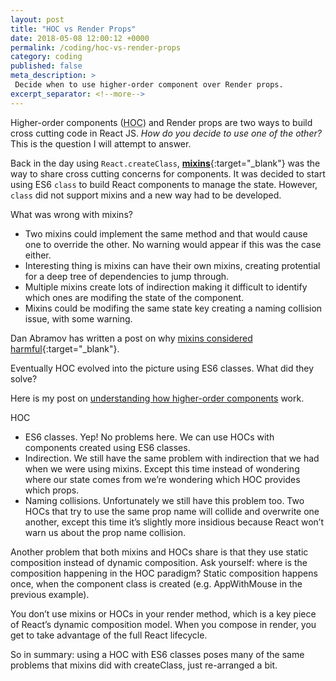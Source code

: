 ```yaml
---
layout: post
title: "HOC vs Render Props"
date: 2018-05-08 12:00:12 +0000
permalink: /coding/hoc-vs-render-props
category: coding
published: false
meta_description: >
 Decide when to use higher-order component over Render props.
excerpt_separator: <!--more-->
---
```


Higher-order components (<abbr title="higher-order component">HOC</abbr>) and Render props are two ways to build cross cutting code in React JS. _How do you decide to use one of the other?_ This is the question I will attempt to answer.

<!--more-->

Back in the day using `React.createClass`, [**mixins**](https://github.com/facebook/react/blob/0.14-stable/docs/docs/05-reusable-components.md#mixins){:target="\_blank"}  was the way to share cross cutting concerns for components. It was decided to start using ES6 `class` to build React components to manage the state. However, `class` did not support mixins and a new way had to be developed.

What was wrong with mixins? 

- Two mixins could implement the same method and that would cause one to override the other. No warning would appear if this was the case either.
- Interesting thing is mixins can have their own mixins, creating protential for a deep tree of dependencies to jump through.
- Multiple mixins create lots of indirection making it difficult to identify which ones are modifing the state of the component.
- Mixins could be modifing the same state key creating a naming collision issue, with some warning.

Dan Abramov has written a post on why [mixins considered harmful](https://reactjs.org/blog/2016/07/13/mixins-considered-harmful.html){:target="\_blank"}.

Eventually HOC evolved into the picture using ES6 classes. What did they solve?

Here is my post on [understanding how higher-order components](/coding/understanding-higher-order-components) work.


HOC

- ES6 classes. Yep! No problems here. We can use HOCs with components created using ES6 classes.
- Indirection. We still have the same problem with indirection that we had when we were using mixins. Except this time instead of wondering where our state comes from we’re wondering which HOC provides which props.
- Naming collisions. Unfortunately we still have this problem too. Two HOCs that try to use the same prop name will collide and overwrite one another, except this time it’s slightly more insidious because React won’t warn us about the prop name collision.

Another problem that both mixins and HOCs share is that they use static composition instead of dynamic composition. Ask yourself: where is the composition happening in the HOC paradigm? Static composition happens once, when the component class is created (e.g. AppWithMouse in the previous example).

You don’t use mixins or HOCs in your render method, which is a key piece of React’s dynamic composition model. When you compose in render, you get to take advantage of the full React lifecycle.

So in summary: using a HOC with ES6 classes poses many of the same problems that mixins did with createClass, just re-arranged a bit.